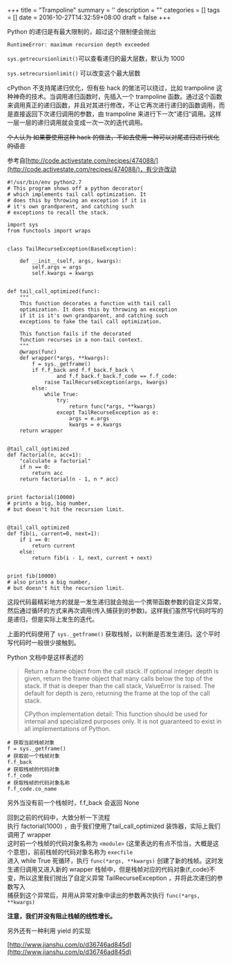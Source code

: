 
+++
title = "Trampoline"
summary = ''
description = ""
categories = []
tags = []
date = 2016-10-27T14:32:59+08:00
draft = false
+++

Python 的递归是有最大限制的，超过这个限制便会抛出  

	RuntimeError: maximum recursion depth exceeded

`sys.getrecursionlimit()`可以查看递归的最大层数，默认为 1000

`sys.setrecursionlimit()` 可以改变这个最大层数 

cPython 不支持尾递归优化，但有些 hack 的做法可以绕过，比如 trampoline 这种神奇的技术。当调用递归函数时，先插入一个 trampoline 函数。通过这个函数来调用真正的递归函数，并且对其进行修改，不让它再次进行递归的函数调用，而是直接返回下次递归调用的参数，由 trampoline 来进行下一次“递归“调用。这样一层一层的递归调用就会变成一次一次的迭代调用。


~~个人认为 如果要使用这种 hack 的做法，不如去使用一种可以对尾递归进行优化的语言~~

参考自[http://code.activestate.com/recipes/474088/](http://code.activestate.com/recipes/474088/)，有少许改动

	#!/usr/bin/env python2.7
	# This program shows off a python decorator(
	# which implements tail call optimization. It
	# does this by throwing an exception if it is
	# it's own grandparent, and catching such
	# exceptions to recall the stack.
	
	import sys
	from functools import wraps
	
	
	class TailRecurseException(BaseException):
	
	    def __init__(self, args, kwargs):
	        self.args = args
	        self.kwargs = kwargs
	
	
	def tail_call_optimized(func):
	    """
	    This function decorates a function with tail call
	    optimization. It does this by throwing an exception
	    if it is it's own grandparent, and catching such
	    exceptions to fake the tail call optimization.
	
	    This function fails if the decorated
	    function recurses in a non-tail context.
	    """
	    @wraps(func)
	    def wrapper(*args, **kwargs):
	        f = sys._getframe()
	        if f.f_back and f.f_back.f_back \
	                and f.f_back.f_back.f_code == f.f_code:
	            raise TailRecurseException(args, kwargs)
	        else:
	            while True:
	                try:
	                    return func(*args, **kwargs)
	                except TailRecurseException as e:
	                    args = e.args
	                    kwargs = e.kwargs
	    return wrapper
	
	
	@tail_call_optimized
	def factorial(n, acc=1):
	    "calculate a factorial"
	    if n == 0:
	        return acc
	    return factorial(n - 1, n * acc)
	
	
	print factorial(10000)
	# prints a big, big number,
	# but doesn't hit the recursion limit.
	
	
	@tail_call_optimized
	def fib(i, current=0, next=1):
	    if i == 0:
	        return current
	    else:
	        return fib(i - 1, next, current + next)
	
	
	print fib(10000)
	# also prints a big number,
	# but doesn't hit the recursion limit.


这段代码最精彩地方的就是一发生递归就会抛出一个携带函数参数的自定义异常，然后通过循环的方式来再次调用(传入捕获到的参数)。这样我们虽然写代码时写的是递归，但是实际上发生的迭代。

上面的代码使用了 `sys._getframe()` 获取栈帧，以判断是否发生递归。这个平时写代码时一般很少接触到。

Python 文档中是这样表述的  


>    Return a frame object from the call stack. If optional integer depth is given, return the frame object that many calls below the top of the stack. If that is deeper than the call stack, ValueError is raised. The default for depth is zero, returning the frame at the top of the call stack.
>
>    CPython implementation detail: This function should be used for internal and specialized purposes only. It is not guaranteed to exist in all implementations of Python.


	# 获取当前栈帧对象
	f = sys._getframe()
	# 获取前一个栈帧对象
	f.f_back
	# 获取栈帧的代码对象
	f.f_code
	# 获取栈帧的代码对象名称
	f.f_code.co_name


另外当没有前一个栈帧时，f.f_back 会返回 None

回到之前的代码中，大致分析一下流程  
执行 factorial(1000) ，由于我们使用了tail_call_optimized 装饰器，实际上我们调用了 wrapper   
这时前一个栈帧的代码对象名称为 `<module>` (这里表达的有点不恰当，大概是这个意思)，前前栈帧的代码对象名称为 `execfile`  
进入 while True 死循环，执行 `func(*args, **kwargs)` 创建了新的栈帧。这时发生递归调用又进入新的 wrapper 栈帧中，但是栈帧对应的代码对象(f_code)不变，所以这里我们抛出了自定义异常 TailRecurseException ，并将此次递归的参数写入  
捕获到这个异常后，并用从异常对象中读出的参数再次执行 `func(*args, **kwargs)`  


**注意，我们并没有阻止栈帧的线性增长。**

另外还有一种利用 yield 的实现

[http://www.jianshu.com/p/d36746ad845d](http://www.jianshu.com/p/d36746ad845d)
    